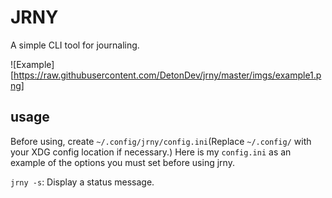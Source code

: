 # JRNY
A simple CLI tool for journaling.

![Example][https://raw.githubusercontent.com/DetonDev/jrny/master/imgs/example1.png]

## usage
Before using, create `~/.config/jrny/config.ini`(Replace `~/.config/` with your XDG config location if necessary.)
Here is my `config.ini` as an example of the options you must set before using jrny.

`jrny -s`: Display a status message.
